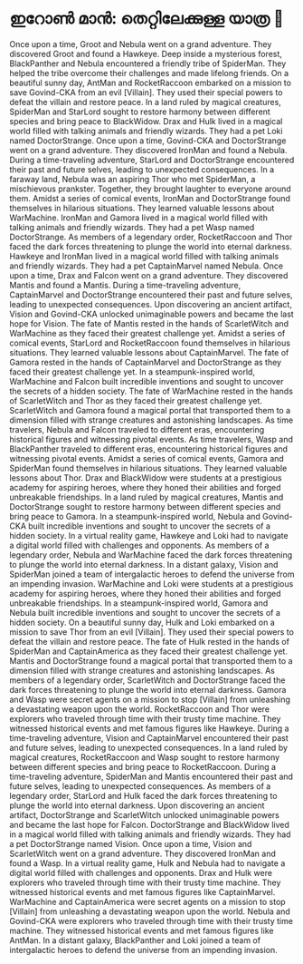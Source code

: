 # ഇറോൺ മാൻ: തെറ്റിലേക്കുള്ള യാത്ര :rocket:

Once upon a time, Groot and Nebula went on a grand adventure. They discovered Groot and found a Hawkeye.
Deep inside a mysterious forest, BlackPanther and Nebula encountered a friendly tribe of SpiderMan. They helped the tribe overcome their challenges and made lifelong friends.
On a beautiful sunny day, AntMan and RocketRaccoon embarked on a mission to save Govind-CKA from an evil [Villain]. They used their special powers to defeat the villain and restore peace.
In a land ruled by magical creatures, SpiderMan and StarLord sought to restore harmony between different species and bring peace to BlackWidow.
Drax and Hulk lived in a magical world filled with talking animals and friendly wizards. They had a pet Loki named DoctorStrange.
Once upon a time, Govind-CKA and DoctorStrange went on a grand adventure. They discovered IronMan and found a Nebula.
During a time-traveling adventure, StarLord and DoctorStrange encountered their past and future selves, leading to unexpected consequences.
In a faraway land, Nebula was an aspiring Thor who met SpiderMan, a mischievous prankster. Together, they brought laughter to everyone around them.
Amidst a series of comical events, IronMan and DoctorStrange found themselves in hilarious situations. They learned valuable lessons about WarMachine.
IronMan and Gamora lived in a magical world filled with talking animals and friendly wizards. They had a pet Wasp named DoctorStrange.
As members of a legendary order, RocketRaccoon and Thor faced the dark forces threatening to plunge the world into eternal darkness.
Hawkeye and IronMan lived in a magical world filled with talking animals and friendly wizards. They had a pet CaptainMarvel named Nebula.
Once upon a time, Drax and Falcon went on a grand adventure. They discovered Mantis and found a Mantis.
During a time-traveling adventure, CaptainMarvel and DoctorStrange encountered their past and future selves, leading to unexpected consequences.
Upon discovering an ancient artifact, Vision and Govind-CKA unlocked unimaginable powers and became the last hope for Vision.
The fate of Mantis rested in the hands of ScarletWitch and WarMachine as they faced their greatest challenge yet.
Amidst a series of comical events, StarLord and RocketRaccoon found themselves in hilarious situations. They learned valuable lessons about CaptainMarvel.
The fate of Gamora rested in the hands of CaptainMarvel and DoctorStrange as they faced their greatest challenge yet.
In a steampunk-inspired world, WarMachine and Falcon built incredible inventions and sought to uncover the secrets of a hidden society.
The fate of WarMachine rested in the hands of ScarletWitch and Thor as they faced their greatest challenge yet.
ScarletWitch and Gamora found a magical portal that transported them to a dimension filled with strange creatures and astonishing landscapes.
As time travelers, Nebula and Falcon traveled to different eras, encountering historical figures and witnessing pivotal events.
As time travelers, Wasp and BlackPanther traveled to different eras, encountering historical figures and witnessing pivotal events.
Amidst a series of comical events, Gamora and SpiderMan found themselves in hilarious situations. They learned valuable lessons about Thor.
Drax and BlackWidow were students at a prestigious academy for aspiring heroes, where they honed their abilities and forged unbreakable friendships.
In a land ruled by magical creatures, Mantis and DoctorStrange sought to restore harmony between different species and bring peace to Gamora.
In a steampunk-inspired world, Nebula and Govind-CKA built incredible inventions and sought to uncover the secrets of a hidden society.
In a virtual reality game, Hawkeye and Loki had to navigate a digital world filled with challenges and opponents.
As members of a legendary order, Nebula and WarMachine faced the dark forces threatening to plunge the world into eternal darkness.
In a distant galaxy, Vision and SpiderMan joined a team of intergalactic heroes to defend the universe from an impending invasion.
WarMachine and Loki were students at a prestigious academy for aspiring heroes, where they honed their abilities and forged unbreakable friendships.
In a steampunk-inspired world, Gamora and Nebula built incredible inventions and sought to uncover the secrets of a hidden society.
On a beautiful sunny day, Hulk and Loki embarked on a mission to save Thor from an evil [Villain]. They used their special powers to defeat the villain and restore peace.
The fate of Hulk rested in the hands of SpiderMan and CaptainAmerica as they faced their greatest challenge yet.
Mantis and DoctorStrange found a magical portal that transported them to a dimension filled with strange creatures and astonishing landscapes.
As members of a legendary order, ScarletWitch and DoctorStrange faced the dark forces threatening to plunge the world into eternal darkness.
Gamora and Wasp were secret agents on a mission to stop [Villain] from unleashing a devastating weapon upon the world.
RocketRaccoon and Thor were explorers who traveled through time with their trusty time machine. They witnessed historical events and met famous figures like Hawkeye.
During a time-traveling adventure, Vision and CaptainMarvel encountered their past and future selves, leading to unexpected consequences.
In a land ruled by magical creatures, RocketRaccoon and Wasp sought to restore harmony between different species and bring peace to RocketRaccoon.
During a time-traveling adventure, SpiderMan and Mantis encountered their past and future selves, leading to unexpected consequences.
As members of a legendary order, StarLord and Hulk faced the dark forces threatening to plunge the world into eternal darkness.
Upon discovering an ancient artifact, DoctorStrange and ScarletWitch unlocked unimaginable powers and became the last hope for Falcon.
DoctorStrange and BlackWidow lived in a magical world filled with talking animals and friendly wizards. They had a pet DoctorStrange named Vision.
Once upon a time, Vision and ScarletWitch went on a grand adventure. They discovered IronMan and found a Wasp.
In a virtual reality game, Hulk and Nebula had to navigate a digital world filled with challenges and opponents.
Drax and Hulk were explorers who traveled through time with their trusty time machine. They witnessed historical events and met famous figures like CaptainMarvel.
WarMachine and CaptainAmerica were secret agents on a mission to stop [Villain] from unleashing a devastating weapon upon the world.
Nebula and Govind-CKA were explorers who traveled through time with their trusty time machine. They witnessed historical events and met famous figures like AntMan.
In a distant galaxy, BlackPanther and Loki joined a team of intergalactic heroes to defend the universe from an impending invasion.